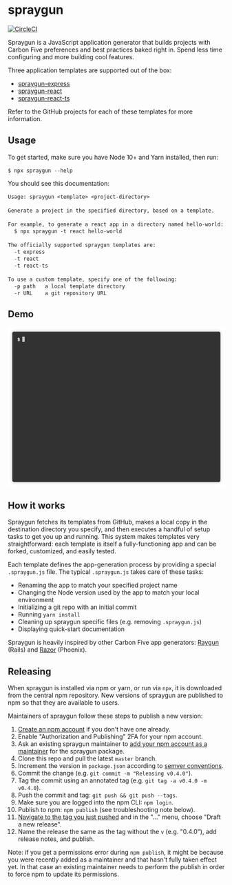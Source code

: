 # spraygun

[![CircleCI](https://circleci.com/gh/carbonfive/spraygun/tree/master.svg?style=svg)](https://circleci.com/gh/carbonfive/spraygun/tree/master)

Spraygun is a JavaScript application generator that builds projects with Carbon Five preferences and best practices baked right in. Spend less time configuring and more building cool features.

Three application templates are supported out of the box:

- [spraygun-express](https://github.com/carbonfive/spraygun-express)
- [spraygun-react](https://github.com/carbonfive/spraygun-react)
- [spraygun-react-ts](https://github.com/carbonfive/spraygun-react-ts)

Refer to the GitHub projects for each of these templates for more information.

## Usage

To get started, make sure you have Node 10+ and Yarn installed, then run:

```
$ npx spraygun --help
```

You should see this documentation:

```
Usage: spraygun <template> <project-directory>

Generate a project in the specified directory, based on a template.

For example, to generate a react app in a directory named hello-world:
  $ npx spraygun -t react hello-world

The officially supported spraygun templates are:
  -t express
  -t react
  -t react-ts

To use a custom template, specify one of the following:
  -p path   a local template directory
  -r URL    a git repository URL
```

## Demo

![demo](./docs/demo.gif)

## How it works

Spraygun fetches its templates from GitHub, makes a local copy in the destination directory you specify, and then executes a handful of setup tasks to get you up and running. This system makes templates very straightforward: each template is itself a fully-functioning app and can be forked, customized, and easily tested.

Each template defines the app-generation process by providing a special `.spraygun.js` file. The typical `.spraygun.js` takes care of these tasks:

- Renaming the app to match your specified project name
- Changing the Node version used by the app to match your local environment
- Initializing a git repo with an initial commit
- Running `yarn install`
- Cleaning up spraygun specific files (e.g. removing `.spraygun.js`)
- Displaying quick-start documentation

Spraygun is heavily inspired by other Carbon Five app generators: [Raygun](https://github.com/carbonfive/raygun) (Rails) and [Razor](https://github.com/carbonfive/razor) (Phoenix).

## Releasing

When spraygun is installed via npm or yarn, or run via `npx`, it is downloaded from the central npm repository. New versions of spraygun are published to npm so that they are available to users.

Maintainers of spraygun follow these steps to publish a new version:

1. [Create an npm account](https://www.npmjs.com/signup) if you don't have one already.
2. Enable "Authorization and Publishing" 2FA for your npm account.
3. Ask an existing spraygun maintainer to [add your npm account as a maintainer](https://www.npmjs.com/package/spraygun/access) for the spraygun package.
4. Clone this repo and pull the latest `master` branch.
5. Increment the version in `package.json` according to [semver conventions](https://semver.org).
6. Commit the change (e.g. `git commit -m "Releasing v0.4.0"`).
7. Tag the commit using an annotated tag (e.g. `git tag -a v0.4.0 -m v0.4.0`).
8. Push the commit and tag: `git push && git push --tags`.
9. Make sure you are logged into the npm CLI: `npm login`.
10. Publish to npm: `npm publish` (see troubleshooting note below).
11. [Navigate to the tag you just pushed](https://github.com/carbonfive/spraygun/tags) and in the "..." menu, choose "Draft a new release".
12. Name the release the same as the tag without the `v` (e.g. "0.4.0"), add release notes, and publish.

Note: if you get a permissions error during `npm publish`, it might be because you were recently added as a maintainer and that hasn't fully taken effect yet. In that case an existing maintainer needs to perform the publish in order to force npm to update its permissions.
